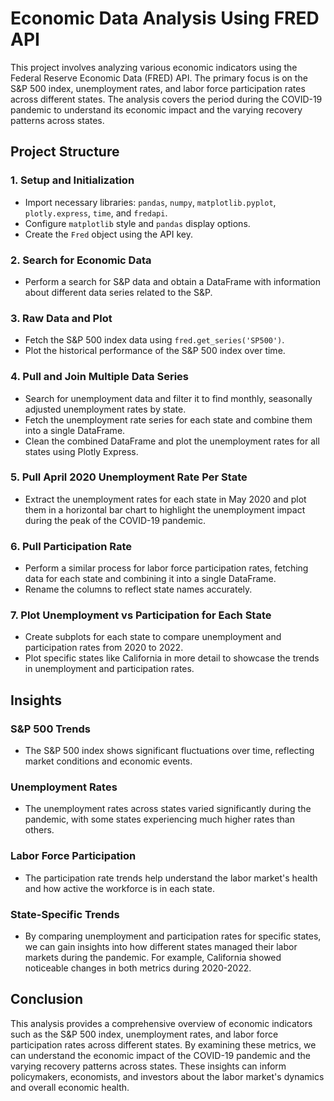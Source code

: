 # Economic Data Analysis Using FRED API

This project involves analyzing various economic indicators using the Federal Reserve Economic Data (FRED) API. The primary focus is on the S&P 500 index, unemployment rates, and labor force participation rates across different states. The analysis covers the period during the COVID-19 pandemic to understand its economic impact and the varying recovery patterns across states.

## Project Structure

### 1. Setup and Initialization
- Import necessary libraries: `pandas`, `numpy`, `matplotlib.pyplot`, `plotly.express`, `time`, and `fredapi`.
- Configure `matplotlib` style and `pandas` display options.
- Create the `Fred` object using the API key.

### 2. Search for Economic Data
- Perform a search for S&P data and obtain a DataFrame with information about different data series related to the S&P.

### 3. Raw Data and Plot
- Fetch the S&P 500 index data using `fred.get_series('SP500')`.
- Plot the historical performance of the S&P 500 index over time.

### 4. Pull and Join Multiple Data Series
- Search for unemployment data and filter it to find monthly, seasonally adjusted unemployment rates by state.
- Fetch the unemployment rate series for each state and combine them into a single DataFrame.
- Clean the combined DataFrame and plot the unemployment rates for all states using Plotly Express.

### 5. Pull April 2020 Unemployment Rate Per State
- Extract the unemployment rates for each state in May 2020 and plot them in a horizontal bar chart to highlight the unemployment impact during the peak of the COVID-19 pandemic.

### 6. Pull Participation Rate
- Perform a similar process for labor force participation rates, fetching data for each state and combining it into a single DataFrame.
- Rename the columns to reflect state names accurately.

### 7. Plot Unemployment vs Participation for Each State
- Create subplots for each state to compare unemployment and participation rates from 2020 to 2022.
- Plot specific states like California in more detail to showcase the trends in unemployment and participation rates.

## Insights

### S&P 500 Trends
- The S&P 500 index shows significant fluctuations over time, reflecting market conditions and economic events.

### Unemployment Rates
- The unemployment rates across states varied significantly during the pandemic, with some states experiencing much higher rates than others.

### Labor Force Participation
- The participation rate trends help understand the labor market's health and how active the workforce is in each state.

### State-Specific Trends
- By comparing unemployment and participation rates for specific states, we can gain insights into how different states managed their labor markets during the pandemic. For example, California showed noticeable changes in both metrics during 2020-2022.

## Conclusion
This analysis provides a comprehensive overview of economic indicators such as the S&P 500 index, unemployment rates, and labor force participation rates across different states. By examining these metrics, we can understand the economic impact of the COVID-19 pandemic and the varying recovery patterns across states. These insights can inform policymakers, economists, and investors about the labor market's dynamics and overall economic health.
